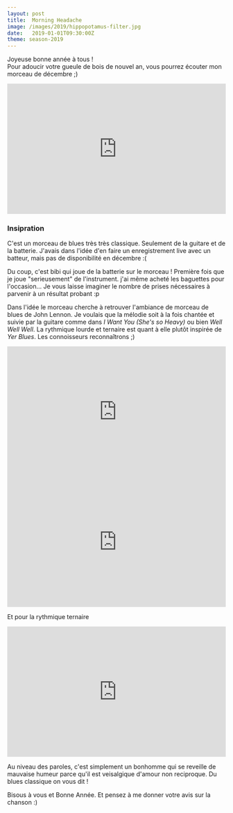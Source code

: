 ```yaml
---
layout: post
title:  Morning Headache
image: /images/2019/hippopotamus-filter.jpg
date:   2019-01-01T09:30:00Z
theme: season-2019
---
```


Joyeuse bonne année à tous !<br>
Pour adoucir votre gueule de bois de nouvel an, vous pourrez écouter mon morceau de décembre ;)

<iframe width="100%" height="300" scrolling="no" frameborder="no" src="https://w.soundcloud.com/player/?url=https%3A//api.soundcloud.com/tracks/551778603%3Fsecret_token%3Ds-guLv6&color=%232f2349&auto_play=false&hide_related=false&show_comments=true&show_user=true&show_reposts=false&show_teaser=true&visual=true"></iframe>

<br>

### Insipration

C'est un morceau de blues très très classique. Seulement de la guitare et de la batterie. J'avais dans l'idée
d'en faire un enregistrement live avec un batteur, mais pas de disponibilité en décembre :(

Du coup, c'est bibi qui joue de la batterie sur le morceau ! Première fois que je joue "serieusement" de l'instrument.
j'ai même acheté les baguettes pour l'occasion… Je vous laisse imaginer le nombre de prises nécessaires à parvenir
à un résultat probant :p

Dans l'idée le morceau cherche à retrouver l'ambiance de morceau de blues de John Lennon. Je voulais que la mélodie
soit à la fois chantée et suivie par la guitare comme dans _I Want You (She's so Heavy)_ ou bien _Well Well Well_. La
rythmique lourde et ternaire est quant à elle plutôt inspirée de _Yer Blues_. Les connoisseurs reconnaîtrons ;)

<iframe width="100%" height="300" src="https://www.youtube.com/embed/qvypQtn4bVc" frameborder="0" allow="accelerometer; autoplay; encrypted-media; gyroscope; picture-in-picture" allowfullscreen></iframe>

<iframe width="100%" height="300" src="https://www.youtube.com/embed/zV3GJK8j32Q" frameborder="0" allow="accelerometer; autoplay; encrypted-media; gyroscope; picture-in-picture" allowfullscreen></iframe>

Et pour la rythmique ternaire

<iframe width="100%" height="300" src="https://www.youtube.com/embed/fj4aJ8R0k2Y?start=65" frameborder="0" allow="accelerometer; autoplay; encrypted-media; gyroscope; picture-in-picture" allowfullscreen></iframe>

Au niveau des paroles, c'est simplement un bonhomme qui se reveille de mauvaise humeur parce qu'il est veisalgique d'amour
non reciproque. Du blues classique on vous dit !

Bisous à vous et Bonne Année. Et pensez à me donner votre avis sur la chanson :)
